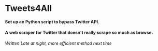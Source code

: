 
# Tweets4All

#### Set up an Python script to bypass Twitter API. 

#### A web scraper for Twitter that doesn't really scrape so much as browse. 

*Written Late at night, more efficient method next time*

